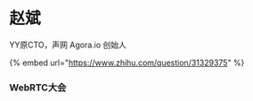 # 赵斌

YY原CTO，声网 Agora.io 创始人

{% embed url="https://www.zhihu.com/question/31329375" %}



### WebRTC大会





